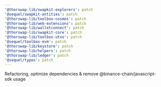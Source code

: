 ```yaml
---
'@thorswap-lib/swapkit-explorers': patch
'@sequel/swapkit-entities': patch
'@thorswap-lib/toolbox-cosmos': patch
'@thorswap-lib/web-extensions': patch
'@thorswap-lib/walletconnect': patch
'@thorswap-lib/swapkit-core': patch
'@thorswap-lib/toolbox-utxo': patch
'@sequel/toolbox-evm': patch
'@thorswap-lib/keystore': patch
'@thorswap-lib/helpers': patch
'@thorswap-lib/ledger': patch
'@sequel/types': patch
---
```


Refactoring, optimize dependencies & remove @binance-chain/javascript-sdk usage
